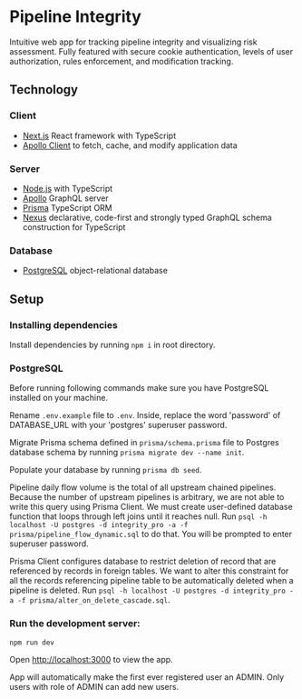 # Pipeline Integrity

Intuitive web app for tracking pipeline integrity and visualizing risk assessment. Fully featured with secure cookie authentication, levels of user authorization, rules enforcement, and modification tracking.

## Technology

### Client
- [Next.js](https://nextjs.org/) React framework with TypeScript
- [Apollo Client](https://www.apollographql.com/docs/react) to fetch, cache, and modify application data

### Server
- [Node.js](https://nodejs.dev/learn/nodejs-with-typescript) with TypeScript
- [Apollo](https://www.apollographql.com/docs/apollo-server/) GraphQL server
- [Prisma](https://www.prisma.io/docs/getting-started) TypeScript ORM
- [Nexus](https://nexusjs.org/) declarative, code-first and strongly typed GraphQL schema construction for TypeScript

### Database
- [PostgreSQL](https://www.postgresql.org/) object-relational database

## Setup

### Installing dependencies
Install dependencies by running `npm i` in root directory.

### PostgreSQL
Before running following commands make sure you have PostgreSQL installed on your machine.

Rename `.env.example` file to `.env`. Inside, replace the word 'password' of DATABASE_URL with your 'postgres' superuser password.

Migrate Prisma schema defined in `prisma/schema.prisma` file to Postgres database schema by running `prisma migrate dev --name init`.

Populate your database by running `prisma db seed`.

Pipeline daily flow volume is the total of all upstream chained pipelines. Because the number of upstream pipelines is arbitrary, we are not able to write this query using Prisma Client. We must create user-defined database function that loops through left joins until it reaches null. Run `psql -h localhost -U postgres -d integrity_pro -a -f prisma/pipeline_flow_dynamic.sql` to do that. You will be prompted to enter superuser password.

Prisma Client configures database to restrict deletion of record that are referenced by records in foreign tables. We want to alter this constraint for all the records referencing pipeline table to be automatically deleted when a pipeline is deleted. Run `psql -h localhost -U postgres -d integrity_pro -a -f prisma/alter_on_delete_cascade.sql`.

### Run the development server:

`npm run dev`

Open [http://localhost:3000](http://localhost:3000) to view the app.

App will automatically make the first ever registered user an ADMIN. Only users with role of ADMIN can add new users.